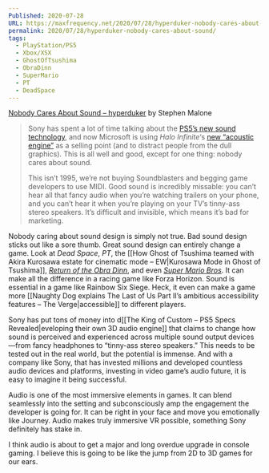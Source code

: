 ```yaml
---
Published: 2020-07-28
URL: https://maxfrequency.net/2020/07/28/hyperduker-nobody-cares-about-sound/
permalink: 2020/07/28/hyperduker-nobody-cares-about-sound/
tags:
  - PlayStation/PS5
  - Xbox/XSX
  - GhostOfTsushima
  - ObraDinn
  - SuperMario
  - PT
  - DeadSpace
---
```

[Nobody Cares About Sound – hyperduker]() by Stephen Malone

> Sony has spent a lot of time talking about the [PS5’s new sound technology](https://venturebeat.com/2020/03/18/playstation-5-mark-cerny-explains-tempest-engine-for-3d-audio/), and now Microsoft is using *Halo Infinite*‘s [new “acoustic engine”](https://wccftech.com/halo-infinite-graphics-criticism-addressed-by-dev-game-features-a-new-acoustic-engine-leveraging-xsx/) as a selling point (and to distract people from the dull graphics). This is all well and good, except for one thing: nobody cares about sound.
> 
> This isn’t 1995, we’re not buying Soundblasters and begging game developers to use MIDI. Good sound is incredibly missable: you can’t hear all that fancy audio when you’re watching trailers on your phone, and you can’t hear it when you’re playing on your TV’s tinny-ass stereo speakers. It’s difficult and invisible, which means it’s bad for marketing.

Nobody caring about sound design is simply not true. Bad sound design sticks out like a sore thumb. Great sound design can entirely change a game. Look at *Dead Space*, *PT*, the [[How Ghost of Tsushima teamed with Akira Kurosawa estate for cinematic mode – EW|Kurosawa Mode in Ghost of Tsushima]], [*Return of the Obra Dinn*](https://forums.tigsource.com/index.php?topic=40832.msg1048725#msg1048725), and even *[Super Mario Bros](https://overcast.fm/+Pj3_jHplo)*. It can make all the difference in a racing game like Forza Horizon. Sound is essential in a game like Rainbow Six Siege. Heck, it even can make a game more [[Naughty Dog explains The Last of Us Part II’s ambitious accessibility features – The Verge|accessible]] to different players.

Sony has put tons of money into d[[The King of Custom – PS5 Specs Revealed|eveloping their own 3D audio engine]] that claims to change how sound is perceived and experienced across multiple sound output devices—from fancy headphones to “tinny-ass stereo speakers.” This needs to be tested out in the real world, but the potential is immense. And with a company like Sony, that has invested millions and developed countless audio devices and platforms, investing in video game’s audio future, it is easy to imagine it being successful.

Audio is one of the most immersive elements in games. It can blend seamlessly into the setting and subconsciously amp the engagement the developer is going for. It can be right in your face and move you emotionally like Journey. Audio makes truly immersive VR possible, something Sony definitely has stake in.

I think audio is about to get a major and long overdue upgrade in console gaming. I believe this is going to be like the jump from 2D to 3D games for our ears.